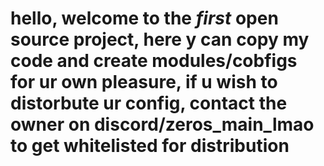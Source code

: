 # hello, welcome to the ***first*** open source project, here y can copy my code and create modules/cobfigs for ur own pleasure, if u wish to distorbute ur config, contact the owner on discord/zeros_main_lmao to get whitelisted for distribution 
